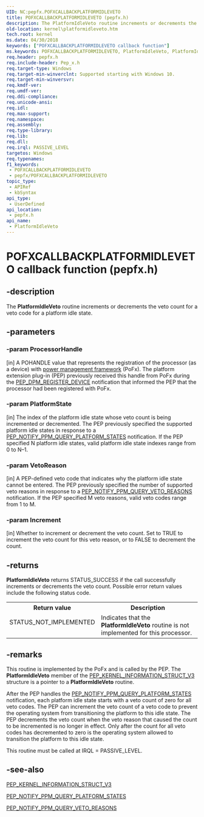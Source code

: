 ```yaml
---
UID: NC:pepfx.POFXCALLBACKPLATFORMIDLEVETO
title: POFXCALLBACKPLATFORMIDLEVETO (pepfx.h)
description: The PlatformIdleVeto routine increments or decrements the veto count for a veto code for a platform idle state.
old-location: kernel\platformidleveto.htm
tech.root: kernel
ms.date: 04/30/2018
keywords: ["POFXCALLBACKPLATFORMIDLEVETO callback function"]
ms.keywords: POFXCALLBACKPLATFORMIDLEVETO, PlatformIdleVeto, PlatformIdleVeto routine [Kernel-Mode Driver Architecture], kernel.platformidleveto, pepfx/PlatformIdleVeto
req.header: pepfx.h
req.include-header: Pep_x.h
req.target-type: Windows
req.target-min-winverclnt: Supported starting with Windows 10.
req.target-min-winversvr: 
req.kmdf-ver: 
req.umdf-ver: 
req.ddi-compliance: 
req.unicode-ansi: 
req.idl: 
req.max-support: 
req.namespace: 
req.assembly: 
req.type-library: 
req.lib: 
req.dll: 
req.irql: PASSIVE_LEVEL
targetos: Windows
req.typenames: 
f1_keywords:
 - POFXCALLBACKPLATFORMIDLEVETO
 - pepfx/POFXCALLBACKPLATFORMIDLEVETO
topic_type:
 - APIRef
 - kbSyntax
api_type:
 - UserDefined
api_location:
 - pepfx.h
api_name:
 - PlatformIdleVeto
---
```


# POFXCALLBACKPLATFORMIDLEVETO callback function (pepfx.h)


## -description

The <b>PlatformIdleVeto</b> routine increments or decrements the veto count for a veto code for a platform idle state.

## -parameters

### -param ProcessorHandle 

[in]
A POHANDLE value that represents the registration of the processor (as a device) with <a href="/windows-hardware/drivers/ddi/index">power management framework</a> (PoFx). The platform extension plug-in (PEP) previously received this handle from PoFx during the <a href="/windows-hardware/drivers/ddi/pepfx/ns-pepfx-_pep_register_crashdump_device">PEP_DPM_REGISTER_DEVICE</a> notification that informed the PEP that the processor had been registered with PoFx.

### -param PlatformState 

[in]
The index of the platform idle state whose veto count is being incremented or decremented. The PEP previously specified the supported platform idle states in response to a <a href="/windows-hardware/drivers/ddi/pepfx/ns-pepfx-_pep_ppm_query_platform_states">PEP_NOTIFY_PPM_QUERY_PLATFORM_STATES</a> notification. If the PEP specified N platform idle states, valid platform idle state indexes range from 0 to N–1.

### -param VetoReason 

[in]
A PEP-defined veto code that indicates why the platform idle state cannot be entered. The PEP previously specified the number of supported veto reasons in response to a <a href="/windows-hardware/drivers/ddi/pepfx/ns-pepfx-_pep_ppm_query_veto_reason">PEP_NOTIFY_PPM_QUERY_VETO_REASONS</a> notification. If the PEP specified M veto reasons, valid veto codes range from 1 to M.

### -param Increment 

[in]
Whether to increment or decrement the veto count. Set to TRUE to increment the veto count for this veto reason, or to FALSE to decrement the count.

## -returns

<b>PlatformIdleVeto</b> returns STATUS_SUCCESS if the call successfully increments or decrements the veto count. Possible error return values include the following status code.

<table>
<tr>
<th>Return value</th>
<th>Description</th>
</tr>
<tr>
<td width="40%">
<dl>
<dt>STATUS_NOT_IMPLEMENTED</dt>
</dl>
</td>
<td width="60%">
Indicates that the <b>PlatformIdleVeto</b> routine is not implemented for this processor.

</td>
</tr>
</table>

## -remarks

This routine is implemented by the PoFx and is called by the PEP. The <b>PlatformIdleVeto</b> member of the <a href="/windows-hardware/drivers/ddi/pepfx/ns-pepfx-_pep_kernel_information_struct_v3">PEP_KERNEL_INFORMATION_STRUCT_V3</a> structure is a pointer to a <b>PlatformIdleVeto</b> routine.

After the PEP handles the <a href="/windows-hardware/drivers/ddi/pepfx/ns-pepfx-_pep_ppm_query_platform_states">PEP_NOTIFY_PPM_QUERY_PLATFORM_STATES</a> notification, each platform idle state starts with a veto count of zero for all veto codes. The PEP can increment the veto count of a veto code to prevent the operating system from transitioning the platform to this idle state. The PEP decrements the veto count when the veto reason that caused the count to be incremented is no longer in effect. Only after the count for all veto codes has decremented to zero is the operating system allowed to transition the platform to this idle state.

This routine must be called at IRQL = PASSIVE_LEVEL.

## -see-also

<a href="/windows-hardware/drivers/ddi/pepfx/ns-pepfx-_pep_kernel_information_struct_v3">PEP_KERNEL_INFORMATION_STRUCT_V3</a>



<a href="/windows-hardware/drivers/ddi/pepfx/ns-pepfx-_pep_ppm_query_platform_states">PEP_NOTIFY_PPM_QUERY_PLATFORM_STATES</a>



<a href="/windows-hardware/drivers/ddi/pepfx/ns-pepfx-_pep_ppm_query_veto_reason">PEP_NOTIFY_PPM_QUERY_VETO_REASONS</a>
